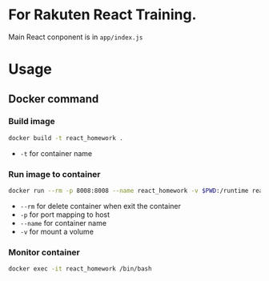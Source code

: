 # For Rakuten React Training.

Main React conponent is in `app/index.js`

# Usage
## Docker command
### Build image
```sh
docker build -t react_homework .
```
* `-t` for container name

### Run image to container

```sh
docker run --rm -p 8008:8008 --name react_homework -v $PWD:/runtime react_homework
```
* `--rm` for delete container when exit the container
* `-p` for port mapping to host
* `--name` for container name
* `-v` for mount a volume

### Monitor container
```sh
docker exec -it react_homework /bin/bash
```

